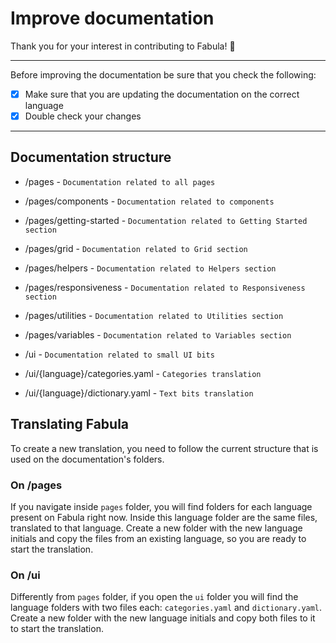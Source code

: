 # Improve documentation

Thank you for your interest in contributing to Fabula! 💙

---

Before improving the documentation be sure that you check the following:

- [X] Make sure that you are updating the documentation on the correct language
- [X] Double check your changes

---

## Documentation structure

- /pages - `Documentation related to all pages`
- /pages/components - `Documentation related to components`
- /pages/getting-started - `Documentation related to Getting Started section`
- /pages/grid - `Documentation related to Grid section`
- /pages/helpers - `Documentation related to Helpers section`
- /pages/responsiveness - `Documentation related to Responsiveness section`
- /pages/utilities - `Documentation related to Utilities section`
- /pages/variables - `Documentation related to Variables section`

- /ui - `Documentation related to small UI bits`
- /ui/{language}/categories.yaml - `Categories translation`
- /ui/{language}/dictionary.yaml - `Text bits translation`

## Translating Fabula

To create a new translation, you need to follow the current structure that is used on the documentation's folders.

### On /pages

If you navigate inside `pages` folder, you will find folders for each language present on Fabula right now. Inside this language folder are the same files, translated to that language.
Create a new folder with the new language initials and copy the files from an existing language, so you are ready to start the translation.

### On /ui

Differently from `pages` folder, if you open the `ui` folder you will find the language folders with two files each: `categories.yaml` and `dictionary.yaml`. Create a new folder with the new language initials and copy both files to it to start the translation.

